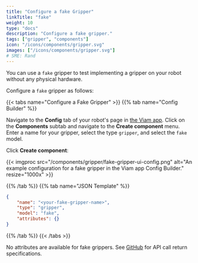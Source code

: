 ```yaml
---
title: "Configure a fake Gripper"
linkTitle: "fake"
weight: 10
type: "docs"
description: "Configure a fake gripper."
tags: ["gripper", "components"]
icon: "/icons/components/gripper.svg"
images: ["/icons/components/gripper.svg"]
# SME: Rand
---
```


You can use a `fake` gripper to test implementing a gripper on your robot without any physical hardware.

Configure a `fake` gripper as follows:

{{< tabs name="Configure a Fake Gripper" >}}
{{% tab name="Config Builder" %}}

Navigate to the **Config** tab of your robot's page in [the Viam app](https://app.viam.com).
Click on the **Components** subtab and navigate to the **Create component** menu.
Enter a name for your gripper, select the type `gripper`, and select the `fake` model.

Click **Create component**:

{{< imgproc src="/components/gripper/fake-gripper-ui-config.png" alt="An example configuration for a fake gripper in the Viam app Config Builder." resize="1000x" >}}

{{% /tab %}}
{{% tab name="JSON Template" %}}

```json {class="line-numbers linkable-line-numbers"}
{
    "name": "<your-fake-gripper-name>",
    "type": "gripper",
    "model": "fake",
    "attributes": {}
}
```

{{% /tab %}}
{{< /tabs >}}

No attributes are available for fake grippers.
See [GitHub](https://github.com/viamrobotics/rdk/blob/main/components/gripper/fake/gripper.go) for API call return specifications.
